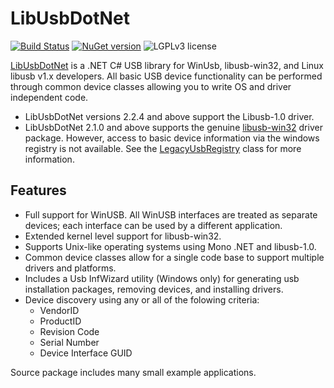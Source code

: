 # LibUsbDotNet
[![Build Status](https://dev.azure.com/libusbdotnet/libusbdotnet/_apis/build/status/LibUsbDotNet.LibUsbDotNet?branchName=master)](https://dev.azure.com/libusbdotnet/libusbdotnet/_build/latest?definitionId=1)
[![NuGet version](https://img.shields.io/nuget/v/LibUsbDotNet.svg)](https://www.nuget.org/packages/LibUsbDotNet/)
![LGPLv3 license](https://img.shields.io/github/license/LibUsbDotNet/LibUsbDotNet.svg)

[LibUsbDotNet](http://sourceforge.net/projects/libusbdotnet) is a .NET C# USB library for WinUsb, libusb-win32, and Linux libusb v1.x developers. 
All basic USB device functionality can be performed through common device classes allowing you to write OS and driver independent code.

* LibUsbDotNet versions 2.2.4 and above support the Libusb-1.0 driver.
* LibUsbDotNet 2.1.0 and above supports the genuine [libusb-win32](https://github.com/mcuee/libusb-win32/releases) driver package. However, 
  access to basic device information via the windows registry is not available. See the [LegacyUsbRegistry](http://libusbdotnet.sourceforge.net/V2/html/9b8a7337-0d0c-c3e6-6f56-d47f1a3e5856.htm)
  class for more information.

## Features
* Full support for WinUSB. All WinUSB interfaces are treated as separate devices; each interface can be used by a different application.
* Extended kernel level support for libusb-win32.
* Supports Unix-like operating systems using Mono .NET and libusb-1.0.
* Common device classes allow for a single code base to support multiple drivers and platforms.
* Includes a Usb InfWizard utility (Windows only) for generating usb installation packages, removing devices, and installing drivers.
* Device discovery using any or all of the folowing criteria:
  * VendorID
  * ProductID
  * Revision Code
  * Serial Number
  * Device Interface GUID

Source package includes many small example applications.
